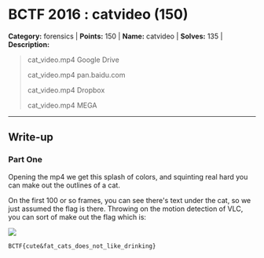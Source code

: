 # BCTF 2016 : catvideo (150)

**Category:** forensics |
**Points:** 150 |
**Name:** catvideo |
**Solves:** 135 |
**Description:**

> cat_video.mp4 Google Drive
> 
> cat_video.mp4 pan.baidu.com
> 
> cat_video.mp4 Dropbox
> 
> cat_video.mp4 MEGA

___

## Write-up

### Part One
Opening the mp4 we get this splash of colors, and squinting real hard you can make out the outlines of a cat.

On the first 100 or so frames, you can see there's text under the cat, so we just assumed the flag is there. Throwing on the motion detection of VLC, you can sort of make out the flag which is:

![](Screenie.png)

```
BCTF{cute&fat_cats_does_not_like_drinking}
```
